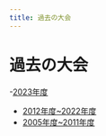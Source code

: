 ```yaml
---
title: 過去の大会
---
```


# 過去の大会
-[2023年度](/過去の大会/2023/outline.md)
- [2012年度~2022年度](http://f3rcontest.web.fc2.com/index.html)
- [2005年度~2011年度](http://hrpcontest.web.fc2.com/index.html)

